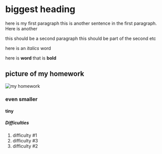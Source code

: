 # biggest heading
here is my first paragraph
this is another sentence in the first paragraph.
Here is another

this should be a second paragraph
this should be part of the second
etc

here is an *italics* word

here is **word** that is **bold**



## picture of my homework

![my homework](picture.jpg)

### even smaller
#### tiny
##### Difficulties
1. difficulty #1
1. difficulty #3
1. difficulty #2
